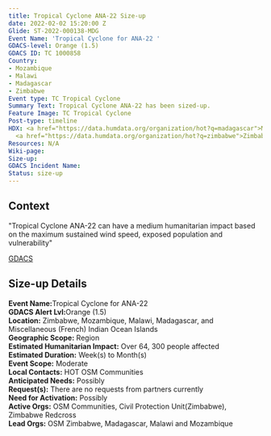 ```yaml
---
title: Tropical Cyclone ANA-22 Size-up
date: 2022-02-02 15:20:00 Z
Glide: ST-2022-000138-MDG
Event Name: 'Tropical Cyclone for ANA-22 '
GDACS-level: Orange (1.5)
GDACS ID: TC 1000858
Country:
- Mozambique
- Malawi
- Madagascar
- Zimbabwe
Event type: TC Tropical Cyclone
Summary Text: Tropical Cyclone ANA-22 has been sized-up.
Feature Image: TC Tropical Cyclone
Post-type: timeline
HDX: <a href="https://data.humdata.org/organization/hot?q=madagascar">Madagascar</a>,
  <a href="https://data.humdata.org/organization/hot?q=zimbabwe">Zimbabwe</a>
Resources: N/A
Wiki-page: 
Size-up: 
GDACS Incident Name: 
Status: size-up
---
```


<h2>Context</h2>

"Tropical Cyclone ANA-22 can have a medium humanitarian impact based on the maximum sustained wind speed, exposed population and vulnerability"

<a href="https://www.gdacs.org/report.aspx?eventid=1000858&episodeid=3&eventtype=TC" target="_blank">GDACS</a>


<h2>Size-up Details</h2>

<strong>Event Name:</strong>Tropical Cyclone for ANA-22 <br>
<strong>GDACS Alert Lvl:</strong>Orange (1.5)<br>
<strong>Location:</strong> Zimbabwe, Mozambique, Malawi, Madagascar, and Miscellaneous (French) Indian Ocean Islands<br>
<strong>Geographic Scope:</strong> Region<br>
<strong>Estimated Humanitarian Impact:</strong> Over 64, 300 people affected <br>
<strong>Estimated Duration:</strong> Week(s) to Month(s)<br>
<strong>Event Scope:</strong> Moderate<br>
<strong>Local Contacts:</strong> HOT OSM Communities<br>
<strong>Anticipated Needs:</strong> Possibly<br>
<strong>Request(s):</strong> There are no requests from partners currently<br>
<strong>Need for Activation:</strong> Possibly<br>
<strong>Active Orgs:</strong> OSM Communities, Civil Protection Unit(Zimbabwe), Zimbabwe Redcross<br>
<strong>Lead Orgs:</strong> OSM Zimbabwe, Madagascar, Malawi and Mozambique
<br>
